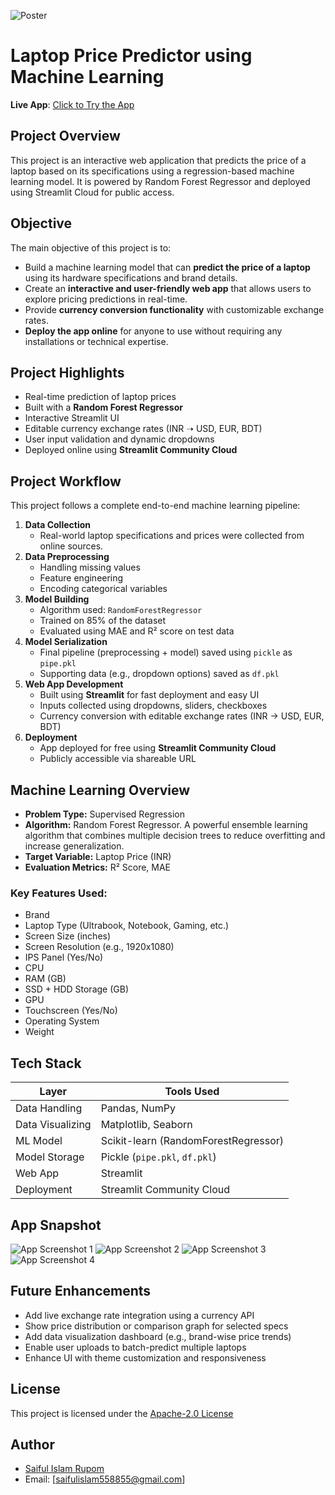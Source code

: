 ![Poster](images/poster.png)
# Laptop Price Predictor using Machine Learning
**Live App**: [Click to Try the App](https://saiful-islam-rupom-laptop-price-predictor.streamlit.app/)

## Project Overview
This project is an interactive web application that predicts the price of a laptop based on its specifications using a regression-based machine learning model. It is powered by Random Forest Regressor and deployed using Streamlit Cloud for public access.

## Objective
The main objective of this project is to:
- Build a machine learning model that can **predict the price of a laptop** using its hardware specifications and brand details.
- Create an **interactive and user-friendly web app** that allows users to explore pricing predictions in real-time.
- Provide **currency conversion functionality** with customizable exchange rates.
- **Deploy the app online** for anyone to use without requiring any installations or technical expertise.

## Project Highlights
- Real-time prediction of laptop prices
- Built with a **Random Forest Regressor**
- Interactive Streamlit UI
- Editable currency exchange rates (INR ➝ USD, EUR, BDT)
- User input validation and dynamic dropdowns
- Deployed online using **Streamlit Community Cloud**

## Project Workflow
This project follows a complete end-to-end machine learning pipeline:
1. **Data Collection**
   - Real-world laptop specifications and prices were collected from online sources.
2. **Data Preprocessing**
   - Handling missing values
   - Feature engineering 
   - Encoding categorical variables
3. **Model Building**
   - Algorithm used: `RandomForestRegressor`
   - Trained on 85% of the dataset
   - Evaluated using MAE and R² score on test data
4. **Model Serialization**
   - Final pipeline (preprocessing + model) saved using `pickle` as `pipe.pkl`
   - Supporting data (e.g., dropdown options) saved as `df.pkl`
5. **Web App Development**
   - Built using **Streamlit** for fast deployment and easy UI
   - Inputs collected using dropdowns, sliders, checkboxes
   - Currency conversion with editable exchange rates (INR → USD, EUR, BDT)
6. **Deployment**
   - App deployed for free using **Streamlit Community Cloud**
   - Publicly accessible via shareable URL

## Machine Learning Overview
- **Problem Type:** Supervised Regression
- **Algorithm:** Random Forest Regressor. A powerful ensemble learning algorithm that combines multiple decision trees to reduce overfitting and increase generalization.
- **Target Variable:** Laptop Price (INR)
- **Evaluation Metrics:** R² Score, MAE

### Key Features Used:
- Brand
- Laptop Type (Ultrabook, Notebook, Gaming, etc.)
- Screen Size (inches)
- Screen Resolution (e.g., 1920x1080)
- IPS Panel (Yes/No)
- CPU
- RAM (GB)
- SSD + HDD Storage (GB)
- GPU
- Touchscreen (Yes/No)
- Operating System
- Weight

## Tech Stack

| Layer           | Tools Used                           |
|-----------------|--------------------------------------|
| Data Handling   | Pandas, NumPy                        |
| Data Visualizing| Matplotlib, Seaborn                  |
| ML Model        | Scikit-learn (RandomForestRegressor) |
| Model Storage   | Pickle (`pipe.pkl`, `df.pkl`)        |
| Web App         | Streamlit                            |
| Deployment      | Streamlit Community Cloud            |

## App Snapshot
![App Screenshot 1](images/screenshot_1.png)
![App Screenshot 2](images/screenshot_2.png)
![App Screenshot 3](images/screenshot_3.png)
![App Screenshot 4](images/screenshot_4.png)

## Future Enhancements
- Add live exchange rate integration using a currency API
- Show price distribution or comparison graph for selected specs
- Add data visualization dashboard (e.g., brand-wise price trends)
- Enable user uploads to batch-predict multiple laptops
- Enhance UI with theme customization and responsiveness

## License
This project is licensed under the [Apache-2.0 License](LICENSE)

## Author
- [Saiful Islam Rupom](https://www.linkedin.com/in/saiful-islam-rupom/)
- Email: [saifulislam558855@gmail.com]
